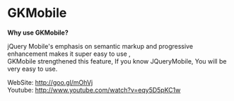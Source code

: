 GKMobile
========

**Why use GKMobile?**  

jQuery Mobile's emphasis on semantic markup and progressive enhancement makes it super easy to use ,   
GKMobile strengthened this feature, If you know JQueryMobile, You will be very easy to use.

WebSite: http://goo.gl/mOhVj  
Youtube: http://www.youtube.com/watch?v=eqy5D5pKC1w  
